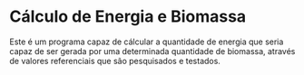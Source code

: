 # Cálculo de Energia e Biomassa 

Este é um programa capaz de cálcular a quantidade de energia que seria capaz de ser gerada por uma determinada quantidade de biomassa, através de valores referenciais que são pesquisados e testados.